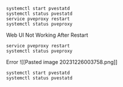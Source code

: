 ```
systemctl start pvestatd
systemctl status pvestatd
service pveproxy restart
systemctl status pveproxy
```


Web UI Not Working After Restart
```
service pveproxy restart
systemctl status pveproxy
```

Error
![[Pasted image 20231226003758.png]]
```
systemctl start pvestatd
systemctl status pvestatd
```